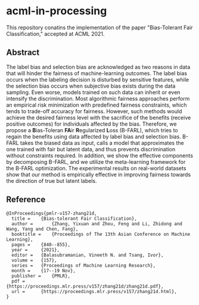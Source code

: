 # acml-in-processing
This repository conatins the implementation of the paper "Bias-Tolerant Fair Classification," accepted at ACML 2021.

## Abstract
The label bias and selection bias are acknowledged as two reasons in data that will hinder the fairness of machine-learning outcomes. The label bias occurs when the labeling decision is disturbed by sensitive features, while the selection bias occurs when subjective bias exists during the data sampling. Even worse, models trained on such data can inherit or even intensify the discrimination. Most algorithmic fairness approaches perform an empirical risk minimization with predefined fairness constraints, which tends to trade-off accuracy for fairness. However, such methods would achieve the desired fairness level with the sacrifice of the benefits (receive positive outcomes) for individuals affected by the bias. Therefore, we propose a **B**ias-Toleran **FA**ir **R**egularized **L**oss (B-FARL), which tries to regain the benefits using data affected by label bias and selection bias. B-FARL takes the biased data as input, calls a model that approximates the one trained with fair but latent data, and thus prevents discrimination without constraints required. In addition, we show the effective components by decomposing B-FARL, and we utilize the meta-learning framework for the B-FARL optimization. The experimental results on real-world datasets show that our method is empirically effective in improving fairness towards the direction of true but latent labels.


## Reference
```
@InProceedings{pmlr-v157-zhang21d,
  title = 	 {Bias-tolerant Fair Classification},
  author =       {Zhang, Yixuan and Zhou, Feng and Li, Zhidong and Wang, Yang and Chen, Fang},
  booktitle = 	 {Proceedings of The 13th Asian Conference on Machine Learning},
  pages = 	 {840--855},
  year = 	 {2021},
  editor = 	 {Balasubramanian, Vineeth N. and Tsang, Ivor},
  volume = 	 {157},
  series = 	 {Proceedings of Machine Learning Research},
  month = 	 {17--19 Nov},
  publisher =    {PMLR},
  pdf = 	 {https://proceedings.mlr.press/v157/zhang21d/zhang21d.pdf},
  url = 	 {https://proceedings.mlr.press/v157/zhang21d.html},
}
```
